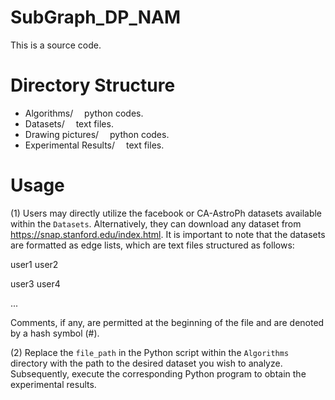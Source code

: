 # SubGraph_DP_NAM
This is a source code.

# Directory Structure

- Algorithms/  python codes.
- Datasets/  text files.
- Drawing pictures/  python codes.
- Experimental Results/  text files.

# Usage

(1) Users may directly utilize the facebook or CA-AstroPh datasets available within the `Datasets`. Alternatively, they can download any dataset from https://snap.stanford.edu/index.html. It is important to note that the datasets are formatted as edge lists, which are text files structured as follows:

user1 user2

user3 user4

...

Comments, if any, are permitted at the beginning of the file and are denoted by a hash symbol (#).

(2) Replace the `file_path` in the Python script within the `Algorithms` directory with the path to the desired dataset you wish to analyze. Subsequently, execute the corresponding Python program to obtain the experimental results.

